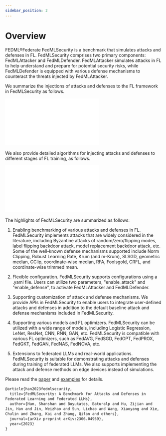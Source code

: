 ```yaml
---
sidebar_position: 2
---
```



# Overview


FEDML®Federate FedMLSecurity is a benchmark that simulates attacks and defenses in FL. FedMLSecurity comprises two primary components: FedMLAttacker and FedMLDefender. FedMLAttacker simulates attacks in FL to help understand and prepare for potential security risks, while FedMLDefender is equipped with various defense mechanisms to counteract the threats injected by FedMLAttacker.


We summarize the injections of attacks and defenses to the FL framework in FedMLSecurity as follows. 

![overview.pdf](overview.pdf)


We also provide detailed algorithms for injecting attacks and defenses to different stages of FL training, as follows.

![FedMLSecurity_algo.pdf](FedMLSecurity_algo.pdf)

The highlights of FedMLSecurity are summarized as follows:


1. Enabling benchmarking of various attacks and defenses in FL. FedMLSecurity implements attacks that are widely considered in the literature, including Byzantine attacks of random/zero/flipping modes, label flipping backdoor attack, model replacement backdoor attack, etc. Some of the well-known defense mechanisms supported include Norm Clipping, Robust Learning Rate, Krum (and m-Krum), SLSGD, geometric median, CClip, coordinate-wise median, RFA, Foolsgold, CRFL, and coordinate-wise trimmed mean. 


2. Flexible configuration. FedMLSecurity supports configurations using a .yaml file. Users can utilize two parameters, "enable_attack" and "enable_defense", to activate FedMLAttacker and FedMLDefender. 

3. Supporting customization of attack and defense mechanisms.
We provide APIs in FedMLSecurity to enable users to integrate user-defined attacks and defenses in addition to the default baseline attack and defense mechanisms included in FedMLSecurity.

4. Supporting various models and FL optimizers. FedMLSecurity can be utilized with a wide range of models, including Logistic Regression, LeNet, ResNet, CNN, RNN, GAN, etc. FedMLSecurity is compatible with various FL optimizers, such as FedAVG, FedSGD, FedOPT, FedPROX, FedGKT, FedGAN, FedNAS, FedNOVA, etc.

5. Extensions to federated LLMs and real-world applications. FedMLSecurity is suitable for demonstrating attacks and defenses during training of federated LLMs. We also supports implementing the attack and defense methods on edge devices instead of simulations.





Please read the [paper](https://arxiv.org/pdf/2306.04959.pdf) and [examples](./example/example.md) for details.




```
@article{han2023fedmlsecurity,
  title={FedMLSecurity: A Benchmark for Attacks and Defenses in Federated Learning and Federated LLMs},
  author={Han, Shanshan and Buyukates, Baturalp and Hu, Zijian and Jin, Han and Jin, Weizhao and Sun, Lichao and Wang, Xiaoyang and Xie, Chulin and Zhang, Kai and Zhang, Qifan and others},
  journal={arXiv preprint arXiv:2306.04959},
  year={2023}
}
```


